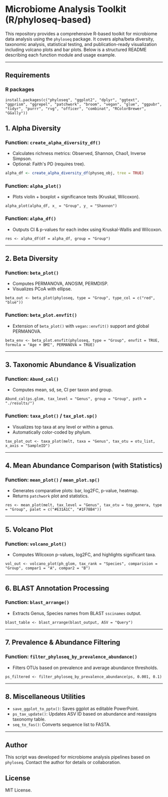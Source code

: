 # Microbiome Analysis Toolkit (R/phyloseq-based)

This repository provides a comprehensive R-based toolkit for microbiome data analysis using the `phyloseq` package. It covers alpha/beta diversity, taxonomic analysis, statistical testing, and publication-ready visualization including volcano plots and bar plots. Below is a structured README describing each function module and usage example.

---

## Requirements

### R packages

```
install.packages(c("phyloseq", "ggplot2", "dplyr", "ggtext", "ggprism", "ggrepel", "patchwork", "broom", "vegan", "glue", "ggpubr", "tidyr", "purrr", "rvg", "officer", "combinat", "RColorBrewer", "GGally"))
```


## 1. Alpha Diversity

### Function: `create_alpha_diversity_df()`

* Calculates richness metrics: Observed, Shannon, Chao1, Inverse Simpson.
* Optional: Faith's PD (requires tree).

```r
alpha_df <- create_alpha_diversity_df(physeq_obj, tree = TRUE)
```

### Function: `alpha_plot()`

* Plots violin + boxplot + significance tests (Kruskal, Wilcoxon).

```
alpha_plot(alpha_df, x_ = "Group", y_ = "Shannon")
```

### Function: `alpha_df()`

* Outputs CI & p-values for each index using Kruskal-Wallis and Wilcoxon.

```
res <- alpha_df(df = alpha_df, group = "Group")
```

---

## 2. Beta Diversity

### Function: `beta_plot()`

* Computes PERMANOVA, ANOSIM, PERMDISP.
* Visualizes PCoA with ellipse.

```
beta_out <- beta_plot(phyloseq, type = "Group", type_col = c("red", "blue"))
```

### Function: `beta_plot.envfit()`

* Extension of `beta_plot()` with `vegan::envfit()` support and global PERMANOVA.

```
beta_env <- beta_plot.envfit(phyloseq, type = "Group", envfit = TRUE, formula = "Age + BMI", PERMANOVA = TRUE)
```

---

## 3. Taxonomic Abundance & Visualization

### Function: `Abund_cal()`

* Computes mean, sd, se, CI per taxon and group.

```
Abund_cal(ps.glom, tax_level = "Genus", group = "Group", path = "./results/")
```

### Function: `taxa_plot()` / `tax_plot.sp()`

* Visualizes top taxa at any level or within a genus.
* Automatically color-coded by phylum.

```
tax_plot_out <- taxa_plot(melt, taxa = "Genus", tax_otu = otu_list, x_axis = "SampleID")
```

---

## 4. Mean Abundance Comparison (with Statistics)

### Function: `mean_plot()` / `mean_plot.sp()`

* Generates comparative plots: bar, log2FC, p-value, heatmap.
* Returns `patchwork` plot and statistics.

```
res <- mean_plot(melt, tax_level = "Genus", tax_otu = top_genera, type = "Group", palet = c("#E31A1C", "#1F78B4"))
```

---

## 5. Volcano Plot

### Function: `volcano_plot()`

* Computes Wilcoxon p-values, log2FC, and highlights significant taxa.

```
vol_out <- volcano_plot(ph_glom, tax_rank = "Species", comparision = "Group", compar1 = "A", compar2 = "B")
```

---

## 6. BLAST Annotation Processing

### Function: `blast_arrange()`

* Extracts Genus, Species names from BLAST `sscinames` output.

```
blast_table <- blast_arrange(blast_output, ASV = "Query")
```

---

## 7. Prevalence & Abundance Filtering

### Function: `filter_phyloseq_by_prevalence_abundance()`

* Filters OTUs based on prevalence and average abundance thresholds.

```
ps_filtered <- filter_phyloseq_by_prevalence_abundance(ps, 0.001, 0.1)
```

---

## 8. Miscellaneous Utilities

* `save_ggplot_to_pptx()`: Saves ggplot as editable PowerPoint.
* `ps_tax_update()`: Updates ASV ID based on abundance and reassigns taxonomy table.
* `seq_to_fas()`: Converts sequence list to FASTA.

---

## Author

This script was developed for microbiome analysis pipelines based on `phyloseq`. Contact the author for details or collaboration.

## License

MIT License.


